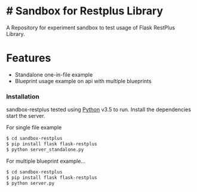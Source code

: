 # # Sandbox for Restplus Library
A Repository for experiment sandbox to test usage of Flask RestPlus Library.

# Features

  - Standalone one-in-file example
  - Blueprint usage example on api with multiple blueprints

### Installation

sandbox-restplus tested using [Python](https://python.org/) v3.5 to run.
Install the dependencies start the server.

For single file example

```sh
$ cd sandbox-restplus
$ pip install flask flask-restplus
$ python server_standalone.py
```

For multiple blueprint example...

```sh
$ cd sandbox-restplus
$ pip install flask flask-restplus
$ python server.py
```
